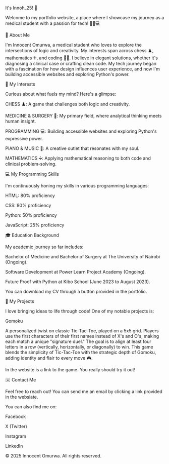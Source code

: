 It's Innoh_25! 🚀

Welcome to my portfolio website, a place where I showcase my journey as a medical student with a passion for tech! 🧑‍⚕️💻

🌟 About Me

I'm Innocent Omurwa, a medical student who loves to explore the intersections of logic and creativity. My interests span across chess ♟️, mathematics ➕, and coding 👨‍💻. I believe in elegant solutions, whether it's diagnosing a clinical case or crafting clean code. My tech journey began with a fascination for how design influences user experience, and now I'm building accessible websites and exploring Python's power.

🧠 My Interests

Curious about what fuels my mind? Here's a glimpse:


CHESS ♟️: A game that challenges both logic and creativity.


MEDICINE & SURGERY 🏥: My primary field, where analytical thinking meets human insight.


PROGRAMMING 💻: Building accessible websites and exploring Python's expressive power.


PIANO & MUSIC 🎹: A creative outlet that resonates with my soul.


MATHEMATICS ➗: Applying mathematical reasoning to both code and clinical problem-solving.

💻 My Programming Skills

I'm continuously honing my skills in various programming languages:

HTML: 80% proficiency 

CSS: 80% proficiency 

Python: 50% proficiency 

JavaScript: 25% proficiency 

🎓 Education Background

My academic journey so far includes:


Bachelor of Medicine and Bachelor of Surgery at The University of Nairobi (Ongoing).


Software Development at Power Learn Project Academy (Ongoing).


Future Proof with Python at Kibo School (June 2023 to August 2023).

You can download my CV through a button provided in the portfolio.

🚀 My Projects

I love bringing ideas to life through code! One of my notable projects is:

Gomoku

A personalized twist on classic Tic-Tac-Toe, played on a 5x5 grid. Players use the first characters of their first names instead of X's and O's, making each match a unique "signature duel." The goal is to align at least four letters in a row (vertically, horizontally, or diagonally) to win. This game blends the simplicity of Tic-Tac-Toe with the strategic depth of Gomoku, adding identity and flair to every move 🎮.

In the website is a link to the game. You really should try it out!

✉️ Contact Me

Feel free to reach out! You can send me an email by clicking a link provided in the websiate.

You can also find me on:


Facebook 


X (Twitter) 


Instagram 


LinkedIn 

© 2025 Innocent Omurwa. All rights reserved. 
